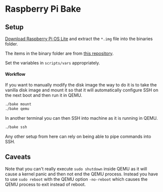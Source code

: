 # Raspberry Pi Bake

## Setup

[Download Raspberry Pi OS Lite](https://www.raspberrypi.org/downloads/raspberry-pi-os/) and extract the `*.img` file into the binaries folder.

The items in the binary folder are from [this repository](https://github.com/dhruvvyas90/qemu-rpi-kernel).

Set the variables in `scripts/vars` appropriately.

#### Workflow

If you want to manually modify the disk image the way to do it is to take the vanilla disk image and mount it so that it will automatically configure SSH on the next boot and then run it in QEMU.

```bash
./bake mount
./bake qemu
```

In another terminal you can then SSH into machine as it is running in QEMU.

```bash
./bake ssh
```

Any other setup from here can rely on being able to pipe commands into SSH.

## Caveats

Note that you can't really execute `sudo shutdown` inside QEMU as it will cause a kernel panic and then not end the QEMU process. Instead you have to use `sudo reboot` with the QEMU option `-no-reboot` which causes the QEMU process to exit instead of reboot.
